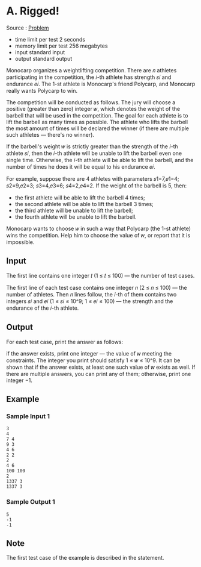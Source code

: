 # A. Rigged!

Source : [Problem](https://codeforces.com/problemset/problem/1879/A)

- time limit per test 2 seconds
- memory limit per test 256 megabytes
- input standard input
- output standard output

Monocarp organizes a weightlifting competition. There are 𝑛 athletes participating in the competition, the 𝑖-th athlete has strength 𝑠𝑖 and endurance 𝑒𝑖. The 1-st athlete is Monocarp's friend Polycarp, and Monocarp really wants Polycarp to win.

The competition will be conducted as follows. The jury will choose a positive (greater than zero) integer 𝑤, which denotes the weight of the barbell that will be used in the competition. The goal for each athlete is to lift the barbell as many times as possible. The athlete who lifts the barbell the most amount of times will be declared the winner (if there are multiple such athletes — there's no winner).

If the barbell's weight 𝑤 is strictly greater than the strength of the 𝑖-th athlete 𝑠𝑖, then the 𝑖-th athlete will be unable to lift the barbell even one single time. Otherwise, the 𝑖-th athlete will be able to lift the barbell, and the number of times he does it will be equal to his endurance 𝑒𝑖.

For example, suppose there are 4 athletes with parameters 𝑠1=7,𝑒1=4; 𝑠2=9,𝑒2=3; 𝑠3=4,𝑒3=6; 𝑠4=2,𝑒4=2. If the weight of the barbell is 5, then:

- the first athlete will be able to lift the barbell 4 times;
- the second athlete will be able to lift the barbell 3 times;
- the third athlete will be unable to lift the barbell;
- the fourth athlete will be unable to lift the barbell.

Monocarp wants to choose 𝑤 in such a way that Polycarp (the 1-st athlete) wins the competition. Help him to choose the value of 𝑤, or report that it is impossible.

## Input

The first line contains one integer 𝑡 (1 ≤ 𝑡 ≤ 100) — the number of test cases.

The first line of each test case contains one integer 𝑛 (2 ≤ 𝑛 ≤ 100) — the number of athletes. Then 𝑛 lines follow, the 𝑖-th of them contains two integers 𝑠𝑖 and 𝑒𝑖 (1 ≤ 𝑠𝑖 ≤ 10^9; 1 ≤ 𝑒𝑖 ≤ 100) — the strength and the endurance of the 𝑖-th athlete.

## Output

For each test case, print the answer as follows:

if the answer exists, print one integer — the value of 𝑤 meeting the constraints. The integer you print should satisfy 1 ≤ 𝑤 ≤ 10^9. It can be shown that if the answer exists, at least one such value of 𝑤 exists as well. If there are multiple answers, you can print any of them;
otherwise, print one integer −1.

## Example

### Sample Input 1

    3
    4
    7 4
    9 3
    4 6
    2 2
    2
    4 6
    100 100
    2
    1337 3
    1337 3

### Sample Output 1

    5
    -1
    -1

## Note

The first test case of the example is described in the statement.
